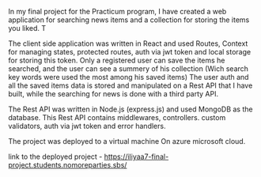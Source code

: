 In my final project for the Practicum program, I have created a web application for searching news items and a collection for storing the items you liked.
T

The client side application was written in React and used Routes, Context for managing states, protected routes, auth via jwt token and local storage for storing this token.
Only a registered user can save the items he searched, and the user can see a summery of his collection (Wich search key words were used the most among his saved items)
The user auth and all the saved items data is stored and manipulated on a Rest API that I have built, while the searching for news is done with a third party API.

The Rest API was written in Node.js (express.js) and used MongoDB as the database. This Rest API contains middlewares, controllers. custom validators, auth via jwt token and error handlers.

The project was deployed to a virtual machine On azure microsoft cloud.

link to the deployed project - https://iliyaa7-final-project.students.nomoreparties.sbs/

